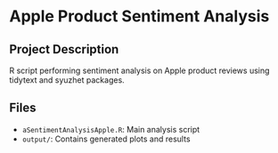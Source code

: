 # Apple Product Sentiment Analysis

## Project Description
R script performing sentiment analysis on Apple product reviews using tidytext and syuzhet packages.

## Files
- `aSentimentAnalysisApple.R`: Main analysis script
- `output/`: Contains generated plots and results